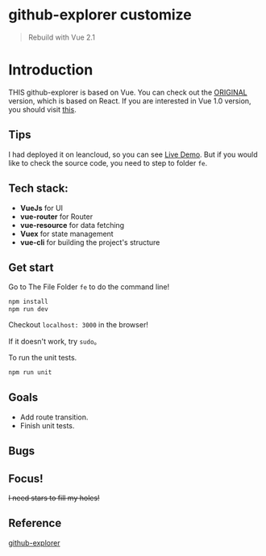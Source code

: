 # github-explorer customize

> Rebuild with Vue 2.1

# Introduction

THIS github-explorer is based on Vue. You can check out the [ORIGINAL](https://github.com/trungdq88/github-explorer) version, which is based on React. If you are interested in Vue 1.0 version, you should visit [this](https://github.com/SidKwok/github-explorer/tree/1.x).

## Tips

I had deployed it on leancloud, so you can see [Live Demo](http://github-e.leanapp.cn). But if you would like to check the source code, you need to step to folder `fe`.

## Tech stack:

 - **VueJs** for UI
 - **vue-router** for Router
 - **vue-resource** for data fetching
 - **Vuex** for state management
 - **vue-cli** for building the project's structure

## Get start

Go to The File Folder `fe` to do the command line!

```bash
npm install
npm run dev
```
Checkout `localhost: 3000` in the browser!

If it doesn't work, try `sudo`。

To run the unit tests.
```bash
npm run unit
```

## Goals

 - Add route transition.
 - Finish unit tests.

## Bugs


## Focus!

~~I need stars to fill my holes!~~

## Reference

[github-explorer](https://github.com/trungdq88/github-explorer)
